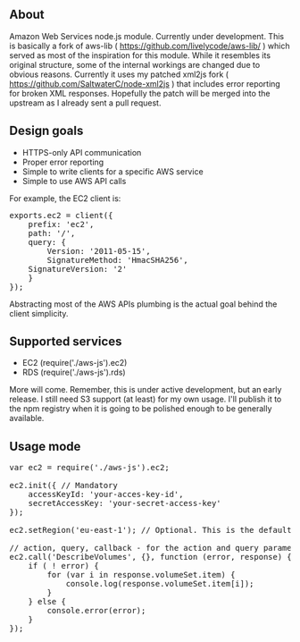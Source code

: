 ## About

Amazon Web Services node.js module. Currently under development. This is basically a fork of aws-lib ( https://github.com/livelycode/aws-lib/ ) which served as most of the inspiration for this module. While it resembles its original structure, some of the internal workings are changed due to obvious reasons. Currently it uses my patched xml2js fork ( https://github.com/SaltwaterC/node-xml2js ) that includes error reporting for broken XML responses. Hopefully the patch will be merged into the upstream as I already sent a pull request.

## Design goals

 * HTTPS-only API communication
 * Proper error reporting
 * Simple to write clients for a specific AWS service
 * Simple to use AWS API calls

For example, the EC2 client is:
<pre>
exports.ec2 = client({
	prefix: 'ec2',
	path: '/',
    query: {
    	Version: '2011-05-15',
    	SignatureMethod: 'HmacSHA256',
	SignatureVersion: '2'
    }
});
</pre>

Abstracting most of the AWS APIs plumbing is the actual goal behind the client simplicity.

## Supported services

 * EC2 (require('./aws-js').ec2)
 * RDS (require('./aws-js').rds)

More will come. Remember, this is under active development, but an early release. I still need S3 support (at least) for my own usage. I'll publish it to the npm registry when it is going to be polished enough to be generally available.

## Usage mode
<pre>
var ec2 = require('./aws-js').ec2;

ec2.init({ // Mandatory
	accessKeyId: 'your-acces-key-id',
	secretAccessKey: 'your-secret-access-key'
});

ec2.setRegion('eu-east-1'); // Optional. This is the default API entry point

// action, query, callback - for the action and query parameters, check the EC2 API reference
ec2.call('DescribeVolumes', {}, function (error, response) {
	if ( ! error) {
		for (var i in response.volumeSet.item) {
			console.log(response.volumeSet.item[i]);
		}
	} else {
		console.error(error);
	}
});
</pre>
